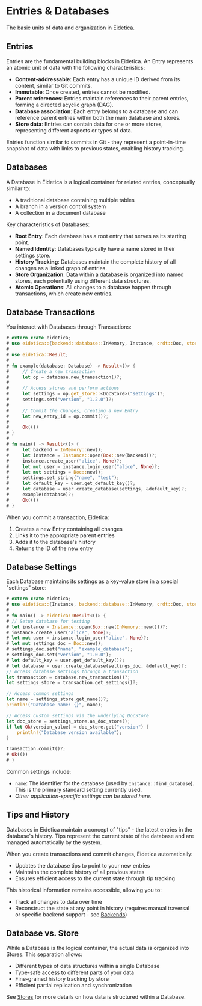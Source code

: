 # Entries & Databases

The basic units of data and organization in Eidetica.

## Entries

Entries are the fundamental building blocks in Eidetica. An Entry represents an atomic unit of data with the following characteristics:

- **Content-addressable**: Each entry has a unique ID derived from its content, similar to Git commits.
- **Immutable**: Once created, entries cannot be modified.
- **Parent references**: Entries maintain references to their parent entries, forming a directed acyclic graph (DAG).
- **Database association**: Each entry belongs to a database and can reference parent entries within both the main database and stores.
- **Store data**: Entries can contain data for one or more stores, representing different aspects or types of data.

Entries function similar to commits in Git - they represent a point-in-time snapshot of data with links to previous states, enabling history tracking.

## Databases

A Database in Eidetica is a logical container for related entries, conceptually similar to:

- A traditional database containing multiple tables
- A branch in a version control system
- A collection in a document database

Key characteristics of Databases:

- **Root Entry**: Each database has a root entry that serves as its starting point.
- **Named Identity**: Databases typically have a name stored in their settings store.
- **History Tracking**: Databases maintain the complete history of all changes as a linked graph of entries.
- **Store Organization**: Data within a database is organized into named stores, each potentially using different data structures.
- **Atomic Operations**: All changes to a database happen through transactions, which create new entries.

## Database Transactions

You interact with Databases through Transactions:

```rust
# extern crate eidetica;
# use eidetica::{backend::database::InMemory, Instance, crdt::Doc, store::DocStore, Database};
#
# use eidetica::Result;
#
# fn example(database: Database) -> Result<()> {
#     // Create a new transaction
#     let op = database.new_transaction()?;
#
#     // Access stores and perform actions
#     let settings = op.get_store::<DocStore>("settings")?;
#     settings.set("version", "1.2.0")?;
#
#     // Commit the changes, creating a new Entry
#     let new_entry_id = op.commit()?;
#
#     Ok(())
# }
#
# fn main() -> Result<()> {
#     let backend = InMemory::new();
#     let instance = Instance::open(Box::new(backend))?;
#     instance.create_user("alice", None)?;
#     let mut user = instance.login_user("alice", None)?;
#     let mut settings = Doc::new();
#     settings.set_string("name", "test");
#     let default_key = user.get_default_key()?;
#     let database = user.create_database(settings, &default_key)?;
#     example(database)?;
#     Ok(())
# }
```

When you commit a transaction, Eidetica:

1. Creates a new Entry containing all changes
2. Links it to the appropriate parent entries
3. Adds it to the database's history
4. Returns the ID of the new entry

## Database Settings

Each Database maintains its settings as a key-value store in a special "settings" store:

```rust
# extern crate eidetica;
# use eidetica::{Instance, backend::database::InMemory, crdt::Doc, store::SettingsStore, Database};
#
# fn main() -> eidetica::Result<()> {
# // Setup database for testing
# let instance = Instance::open(Box::new(InMemory::new()))?;
# instance.create_user("alice", None)?;
# let mut user = instance.login_user("alice", None)?;
# let mut settings_doc = Doc::new();
# settings_doc.set("name", "example_database");
# settings_doc.set("version", "1.0.0");
# let default_key = user.get_default_key()?;
# let database = user.create_database(settings_doc, &default_key)?;
// Access database settings through a transaction
let transaction = database.new_transaction()?;
let settings_store = transaction.get_settings()?;

// Access common settings
let name = settings_store.get_name()?;
println!("Database name: {}", name);

// Access custom settings via the underlying DocStore
let doc_store = settings_store.as_doc_store();
if let Ok(version_value) = doc_store.get("version") {
    println!("Database version available");
}

transaction.commit()?;
# Ok(())
# }
```

Common settings include:

- `name`: The identifier for the database (used by `Instance::find_database`). This is the primary standard setting currently used.
- _Other application-specific settings can be stored here._

<!-- TODO: Define more standard database settings if they emerge, e.g., for schema information or access control -->

## Tips and History

Databases in Eidetica maintain a concept of "tips" - the latest entries in the database's history. Tips represent the current state of the database and are managed automatically by the system.

When you create transactions and commit changes, Eidetica automatically:

- Updates the database tips to point to your new entries
- Maintains the complete history of all previous states
- Ensures efficient access to the current state through tip tracking

This historical information remains accessible, allowing you to:

- Track all changes to data over time
- Reconstruct the state at any point in history (requires manual traversal or specific backend support - see [Backends](backends.md))

<!-- TODO: Implement and document high-level history browsing APIs (e.g., `database.get_entry_at_timestamp()`, `database.diff()`) -->

## Database vs. Store

While a Database is the logical container, the actual data is organized into Stores. This separation allows:

- Different types of data structures within a single Database
- Type-safe access to different parts of your data
- Fine-grained history tracking by store
- Efficient partial replication and synchronization

See [Stores](stores.md) for more details on how data is structured within a Database.
